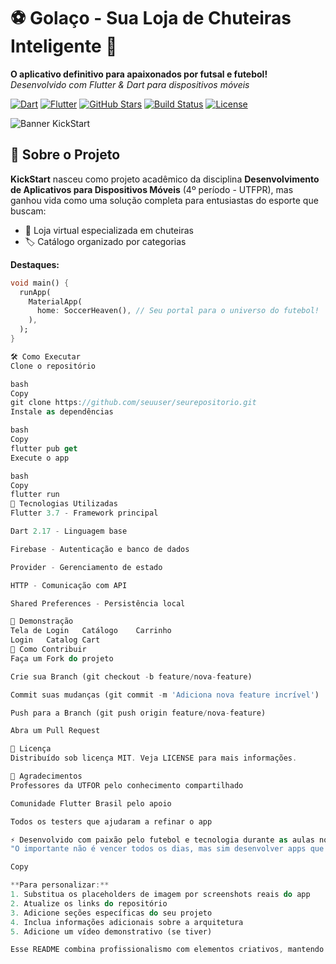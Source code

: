 # ⚽ Golaço - Sua Loja de Chuteiras Inteligente 🚀

**O aplicativo definitivo para apaixonados por futsal e futebol!**  
*Desenvolvido com Flutter & Dart para dispositivos móveis*

[![Dart](https://img.shields.io/badge/Dart-2.17-%230175C2?logo=dart)](https://dart.dev)
[![Flutter](https://img.shields.io/badge/Flutter-3.7-%2325D6FA?logo=flutter)](https://flutter.dev)
[![GitHub Stars](https://img.shields.io/github/stars/seuuser/seurepositorio?style=social)](https://github.com/seuuser/seurepositorio)
[![Build Status](https://img.shields.io/github/actions/workflow/status/seuuser/seurepositorio/build.yml?branch=main)](https://github.com/seuuser/seurepositorio/actions)
[![License](https://img.shields.io/badge/License-MIT-green.svg)](https://opensource.org/licenses/MIT)

![Banner KickStart](https://via.placeholder.com/800x200.png?text=KickStart+Banner+Showcase)

## 📱 Sobre o Projeto
**KickStart** nasceu como projeto acadêmico da disciplina **Desenvolvimento de Aplicativos para Dispositivos Móveis** (4º período - UTFPR), mas ganhou vida como uma solução completa para entusiastas do esporte que buscam:

- 🛒 Loja virtual especializada em chuteiras
- 🏷️ Catálogo organizado por categorias

**Destaques:**
```dart
void main() {
  runApp(
    MaterialApp(
      home: SoccerHeaven(), // Seu portal para o universo do futebol!
    ),
  );
}

🛠️ Como Executar
Clone o repositório

bash
Copy
git clone https://github.com/seuuser/seurepositorio.git
Instale as dependências

bash
Copy
flutter pub get
Execute o app

bash
Copy
flutter run
🧩 Tecnologias Utilizadas
Flutter 3.7 - Framework principal

Dart 2.17 - Linguagem base

Firebase - Autenticação e banco de dados

Provider - Gerenciamento de estado

HTTP - Comunicação com API

Shared Preferences - Persistência local

📸 Demonstração
Tela de Login	Catálogo	Carrinho
Login	Catalog	Cart
🤝 Como Contribuir
Faça um Fork do projeto

Crie sua Branch (git checkout -b feature/nova-feature)

Commit suas mudanças (git commit -m 'Adiciona nova feature incrível')

Push para a Branch (git push origin feature/nova-feature)

Abra um Pull Request

📄 Licença
Distribuído sob licença MIT. Veja LICENSE para mais informações.

🙌 Agradecimentos
Professores da UTFOR pelo conhecimento compartilhado

Comunidade Flutter Brasil pelo apoio

Todos os testers que ajudaram a refinar o app

⚡ Desenvolvido com paixão pelo futebol e tecnologia durante as aulas noturnas na UTFOR!
"O importante não é vencer todos os dias, mas sim desenvolver apps que fazem a diferença!" 😉

Copy

**Para personalizar:**
1. Substitua os placeholders de imagem por screenshots reais do app
2. Atualize os links do repositório
3. Adicione seções específicas do seu projeto
4. Inclua informações adicionais sobre a arquitetura
5. Adicione um vídeo demonstrativo (se tiver)

Esse README combina profissionalismo com elementos criativos, mantendo a identidade acadêmica do projeto enquanto mostra competência técnica. 😊

